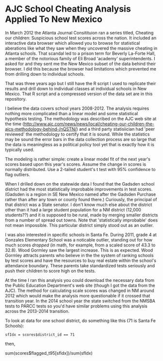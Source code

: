 # AJC School Cheating Analysis Applied To New Mexico

In March 2012 the Atlanta Journal Consitituion ran a series titled, Cheating our children: Suspicious school test scores across the nation.  It included an interactive data browser which allowed you to browse for statistical aberations like what they saw when they uncovered the massive cheating in Atlanta schools.  That scandal led to a prison term for Beverly La-Forte Hall, a member of the notorious family of Eli Broad 'academy' superintendents. I asked for and they sent me the New Mexico subset of the data behind their browser.  I did this because the browser had limitations which prevented me from drilling down to individual schools.

That was three years ago but I still have the R script I used to replicate their results and drill down to individual classes at individual schools in New Mexico.  That R script and a compressed version of the data set are in this repository.

I believe the data covers school years 2008-2012.  The analysis requires nothing more complicated than a linear model and some statistical hypothesis testing.  The methodology was described on the AJC web site at the time (http://www.ajc.com/news/news/local/cheating-our-children-the-ajcs-methodology-behind-/nQSTN/) and a third party statisiician had 'peer reviewed' the methodology to certify that it is sound.  While the statistics may be sound the error bars in the data collection process are so large that the data is meaningless as a political policy tool yet that is exactly how it is typically used.

The modeling is rather simple: create a linear model fit of the next year's scores based upon this year's scores.  Assume the change in scores is normally distributed.  Use a 2-tailed student's t test with 95% confidence to flag outliers.

When I drilled down on the statewide data I found that the Gadsden school district had the most statistically improbable improvements in test scores.  (Gadsden is a region in SE New Mexico named after the Gadsden Purchase rather than after any town or county found there.) Curiously, the principal of that district was a State senator.  I don't know much else about the district other than it had a large student population for a NM district (12,000 students??) and it is supposed to be rural, made by merging smaller districts from a number of spread out towns.  Note that 'statistically improbable' does not mean impossible.  This particular district simply stood out as an outlier.

I was also interested in specific schools in Santa Fe.  During 2011, grade 4 at Gonzales Elementary School was a noticable outlier, standing out for how much scores _dropped_ (in math, for example, from a scaled score of 43.3 to 32.8).  Wood Gormley saw the largest increase.  This is as expected.  Wood Gormley attracts parents who believe in the the system of ranking schools by test scores and have the resources to buy real estate within the school's attendance boundary.  These parents take standardized tests seriously and push their children to score high on the tests.

At the time I ran this analysis you could download the necessary data from the Public Education Department's web site (though I got the data from the AJC).  The method for calculating scale scores was changed in NM around 2012 which would make the analysis more questionable if it crossed that transition year.  In the 2014 school year the state switched from the NMSBA tests to PARCC tests so you'd have similar problems using this analysis across the 2013-2014 transition.

To look at data for one school district, do something like this (71 is Santa Fe Schools):

   ```sfIdx = scores$district_id == 71```

then,

   sum(scores$flagged_t95[sfIdx])/sum(sfIdx)
